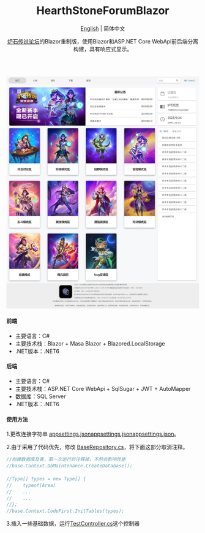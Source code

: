 <h1 align="center">HearthStoneForumBlazor</h1>

<div align="center">

[English](./README.en.md) | 简体中文

[炉石传说论坛](https://github.com/Yu-Core/HearthstoneForum)的Blazor重制版，使用Blazor和ASP.NET Core WebApi前后端分离构建，具有响应式显示。

<br/>

<br/>

![输入图片说明](Images/%E7%BD%91%E9%A1%B5%E6%8D%95%E8%8E%B7_24-9-2022_101824_localhost.jpeg)

</div>

#### 前端

- 主要语言：C#
- 主要技术栈：Blazor + Masa Blazor + Blazored.LocalStorage
- .NET版本：.NET6

#### 后端

- 主要语言：C#
- 主要技术栈：ASP.NET Core WebApi + SqlSugar + JWT + AutoMapper
- 数据库：SQL Server
- .NET版本：.NET6

#### 使用方法

1.更改连接字符串 [appsettings.json](./HearthStoneForum.WebApi/appsettings.json)[appsettings.json](./HearthStoneForum.JWT/appsettings.json)[appsettings.json](./HearthStoneForum.Test/appsettings.json)。

2.由于采用了代码优先，修改 [BaseRepository.cs](./HearthStoneForum.Repository/BaseRepository.cs)，将下面这部分取消注释。

```C#
//创建数据库及表，第一次运行后注释掉，不然会影响性能
//base.Context.DbMaintenance.CreateDatabase();

//Type[] types = new Type[] { 
//    typeof(Area)
//    ...
//    ...
//};
//base.Context.CodeFirst.InitTables(types);
```

3.插入一些基础数据，运行[TestController.cs](./HearthStoneForum.Test/Controllers/TestController.cs)这个控制器

